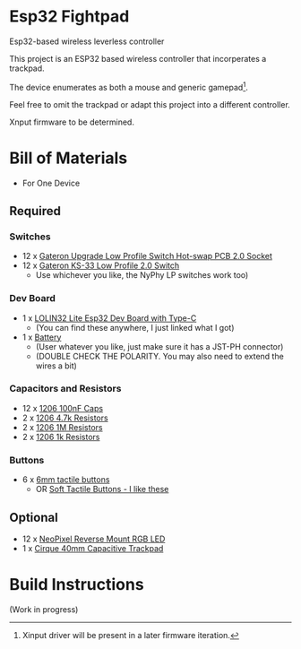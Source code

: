 # Esp32 Fightpad
Esp32-based wireless leverless controller

This project is an ESP32 based wireless controller that incorperates a trackpad. 

The device enumerates as both a mouse and generic gamepad[^1].

Feel free to omit the trackpad or adapt this project into a different controller.

Xnput firmware to be determined.

# Bill of Materials

  - For One Device

## Required

### Switches
-  12 x [Gateron Upgrade Low Profile Switch Hot-swap PCB 2.0 Socket](https://www.gateron.com/products/gateron-low-profile-switch-hot-swap-pcb-socket?VariantsId=10234)
-  12 x [Gateron KS-33 Low Profile 2.0 Switch](https://www.gateron.com/products/gateron-ks-33-low-profile-switch-set)
	- Use whichever you like, the NyPhy LP switches work too)

### Dev Board
-  1 x [LOLIN32 Lite Esp32 Dev Board with Type-C](https://www.aliexpress.us/item/2251832820263031.html)
	- (You can find these anywhere, I just linked what I got)
-  1 x [Battery](https://www.aliexpress.us/item/2251832821059874.html)
	- (User whatever you like, just make sure it has a JST-PH connector)
	- (DOUBLE CHECK THE POLARITY. You may also need to extend the wires a bit)
### Capacitors and Resistors
-  12 x [1206 100nF Caps](https://www.mouser.com/ProductDetail/80-C1206104K5RAC7867)
-  2 x [1206 4.7k Resistors](https://www.mouser.com/ProductDetail/279-CRG1206F4K7-10)
-  2 x [1206 1M Resistors](https://www.mouser.com/ProductDetail/279-CRGP1206F1M0)
-  2 x [1206 1k Resistors](https://www.mouser.com/ProductDetail/71-RCA12061K00FKEA)
### Buttons
-  6 x [6mm tactile buttons](https://www.mouser.com/ProductDetail/CUI-Devices/TS02-66-50-BK-160-SCR-D?qs=A6eO%252BMLsxmQ3H12AN4yOcw%3D%3D)
	- OR [Soft Tactile Buttons - I like these](https://www.digikey.com/en/products/detail/alps-alpine/SKPMAME010/19529201)
 
## Optional
- 12 x [NeoPixel Reverse Mount RGB LED](https://www.mouser.com/ProductDetail/485-4960)
- 1 x [Cirque 40mm Capacitive Trackpad](https://www.mouser.com/ProductDetail/355-TM0400402024-303)

# Build Instructions
(Work in progress)

[^1]: Xinput driver will be present in a later firmware iteration.
